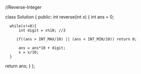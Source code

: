 //Reverse-Integer

class Solution {
public:
    int reverse(int x) {
      int ans = 0;

      while(x!=0){
          int digit = x%10; //3
        
         if((ans > INT_MAX/10) || (ans < INT_MIN/10)) return 0;
        
          ans = ans*10 + digit;
          x = x/10;
      }
return ans;
    }
};
